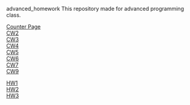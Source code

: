 advanced_homework
This repository made for advanced programming class.

[Counter Page](https://yavuzselimgugen.github.io/advanced_homework/counter.html)
<br>
[CW2](https://yavuzselimgugen.github.io/advanced_homework/CW2.html)
<br>
[CW3](https://yavuzselimgugen.github.io/advanced_homework/CW3/inspector.html)
<br>
[CW4](https://yavuzselimgugen.github.io/advanced_homework/CW4/index.html)
<br>
[CW5](https://yavuzselimgugen.github.io/advanced_homework/CW5/index.html)
<br>
[CW6](https://yavuzselimgugen.github.io/advanced_homework/CW6/Timing.html)
<br>
[CW7](https://yavuzselimgugen.github.io/advanced_homework/CW7/index.html)
<br>
[CW9](https://yavuzselimgugen.github.io/advanced_homework/CW9/index.html)

[HW1](https://yavuzselimgugen.github.io/advanced_homework/HW1.html)
<br>
[HW2](https://yavuzselimgugen.github.io/advanced_homework/HW2/database.html)
<br>
[HW3](https://yavuzselimgugen.github.io/advanced_homework/HW3/index.html)
<br>
